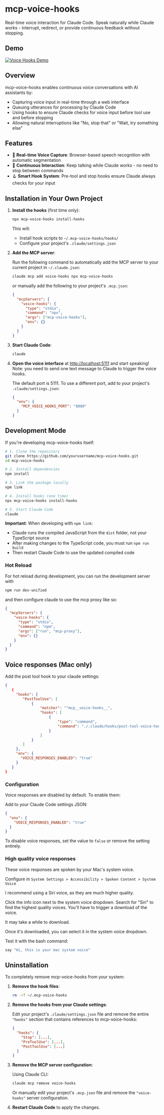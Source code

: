 # mcp-voice-hooks

Real-time voice interaction for Claude Code. Speak naturally while Claude works - interrupt, redirect, or provide continuous feedback without stopping.

## Demo

[![Voice Hooks Demo](https://img.youtube.com/vi/KpkxvJ65gbM/0.jpg)](https://youtu.be/KpkxvJ65gbM)

## Overview

mcp-voice-hooks enables continuous voice conversations with AI assistants by:

- Capturing voice input in real-time through a web interface
- Queuing utterances for processing by Claude Code
- Using hooks to ensure Claude checks for voice input before tool use and before stopping
- Allowing natural interruptions like "No, stop that" or "Wait, try something else"

## Features

- 🎤 **Real-time Voice Capture**: Browser-based speech recognition with automatic segmentation
- 🔄 **Continuous Interaction**: Keep talking while Claude works - no need to stop between commands
- 🪝 **Smart Hook System**: Pre-tool and stop hooks ensure Claude always checks for your input

## Installation in Your Own Project

1. **Install the hooks** (first time only):

   ```bash
   npx mcp-voice-hooks install-hooks
   ```

   This will:
   - Install hook scripts to `~/.mcp-voice-hooks/hooks/`
   - Configure your project's `.claude/settings.json`

2. **Add the MCP server**:

   Run the following command to automatically add the MCP server to your current project in `~/.claude.json`:

    ```bash
    claude mcp add voice-hooks npx mcp-voice-hooks
    ```

   or manually add the following to your project's `.mcp.json`:

   ```json
   {
     "mcpServers": {
       "voice-hooks": {
         "type": "stdio",
         "command": "npx",
         "args": ["mcp-voice-hooks"],
         "env": {}
       }
     }
   }
   ```

3. **Start Claude Code**:

   ```bash
   claude
   ```

4. **Open the voice interface** at <http://localhost:5111> and start speaking! Note: you need to send one text message to Claude to trigger the voice hooks.

   The default port is 5111. To use a different port, add to your project's `.claude/settings.json`:

   ```json
   {
     "env": {
       "MCP_VOICE_HOOKS_PORT": "8080"
     }
   }
   ```

## Development Mode

If you're developing mcp-voice-hooks itself:

```bash
# 1. Clone the repository
git clone https://github.com/yourusername/mcp-voice-hooks.git
cd mcp-voice-hooks

# 2. Install dependencies
npm install

# 3. Link the package locally
npm link

# 4. Install hooks (one time)
npx mcp-voice-hooks install-hooks

# 5. Start Claude Code
claude
```

**Important**: When developing with `npm link`:

- Claude runs the compiled JavaScript from the `dist` folder, not your TypeScript source
- After making changes to the TypeScript code, you must run `npm run build`
- Then restart Claude Code to use the updated compiled code

### Hot Reload

For hot reload during development, you can run the development server with

```bash
npm run dev-unified
```

and then configure claude to use the mcp proxy like so:

```json
{
  "mcpServers": {
    "voice-hooks": {
      "type": "stdio",
      "command": "npm",
      "args": ["run", "mcp-proxy"],
      "env": {}
    }
  }
}
```

## Voice responses (Mac only)

Add the post tool hook to your claude settings:

```json
{
   {
     "hooks": {
        "PostToolUse": [
            {
                "matcher": "^mcp__voice-hooks__",
                "hooks": [
                    {
                        "type": "command",
                        "command": "./.claude/hooks/post-tool-voice-hook.sh"
                    }
                ]
            }
        ]
     },
     "env": {
       "VOICE_RESPONSES_ENABLED": "true"
     }
   }
}
```

### Configuration

Voice responses are disabled by default. To enable them:

Add to your Claude Code settings JSON:

```json
{
  "env": {
    "VOICE_RESPONSES_ENABLED": "true"
  }
}
```

To disable voice responses, set the value to `false` or remove the setting entirely.

### High quality voice responses

These voice responses are spoken by your Mac's system voice.

Configure in `System Settings > Accessibility > Spoken Content > System Voice`

I recommend using a Siri voice, as they are much higher quality.

Click the info icon next to the system voice dropdown. Search for "Siri" to find the highest quality voices. You'll have to trigger a download of the voice.

It may take a while to download.

Once it's downloaded, you can select it in the system voice dropdown.

Test it with the bash command:

```bash
say "Hi, this is your mac system voice"
```

## Uninstallation

To completely remove mcp-voice-hooks from your system:

1. **Remove the hook files**:

   ```bash
   rm -rf ~/.mcp-voice-hooks
   ```

2. **Remove the hooks from your Claude settings**:

   Edit your project's `.claude/settings.json` file and remove the entire `"hooks"` section that contains references to mcp-voice-hooks:

   ```json
   {
     "hooks": {
       "Stop": [...],
       "PreToolUse": [...],
       "PostToolUse": [...]
     }
   }
   ```

3. **Remove the MCP server configuration**:

   Using Claude CLI:

   ```bash
   claude mcp remove voice-hooks
   ```

   Or manually edit your project's `.mcp.json` file and remove the `"voice-hooks"` server configuration.

4. **Restart Claude Code** to apply the changes.
